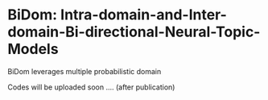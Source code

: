 # BiDom: Intra-domain-and-Inter-domain-Bi-directional-Neural-Topic-Models
BiDom leverages multiple probabilistic domain 

Codes will be uploaded soon .... (after publication)
